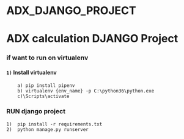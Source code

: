 # ADX_DJANGO_PROJECT


# 	ADX calculation DJANGO Project
### if want to run on virtualenv
####  `1)` Install **virtualenv**
		a) pip install pipenv
		b) virtualenv {env_name} -p C:\python36\python.exe 
		c)\Scripts\activate
	

### RUN django project
	1)  pip install -r requirements.txt
	2)  python manage.py runserver
